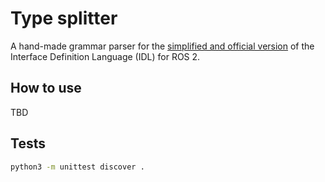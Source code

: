 # Type splitter

A hand-made grammar parser for the [simplified and official version](https://index.ros.org/doc/ros2/Concepts/About-ROS-Interfaces/) of the Interface Definition Language (IDL) for ROS 2.

## How to use

TBD

## Tests

```bash
python3 -m unittest discover .
```